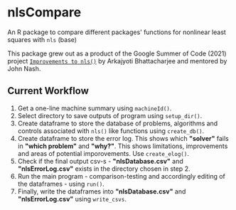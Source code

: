 # nlsCompare

An R package to compare different packages' functions for nonlinear least squares with `nls` (base)

This package grew out as a product of the Google Summer of Code (2021) project [`Improvements to nls()`](https://gitlab.com/nashjc/improvenls)
by Arkajyoti Bhattacharjee and mentored by John Nash. 

## Current Workflow

1. Get a one-line machine summary using `machineId()`.
2. Select directory to save outputs of program using `setup_dir()`.
3. Create dataframe to store the database of problems, algorithms and controls associated with `nls()` like functions using `create_db()`.
4. Create dataframe to store the error log. This shows which **"solver"** fails in **"which problem"** and **"why?"**. This shows limitations, improvements and areas of potential imporovements. Use `create_elog()`.
5. Check if the final output csv-s - **"nlsDatabase.csv"** and **"nlsErrorLog.csv"** exists in the directory chosen in step 2.
6. Run the main program - comparison-testing and accordingly editing of the dataframes - using `run()`.
7. Finally, write the dataframes into **"nlsDatabase.csv"** and **"nlsErrorLog.csv"** using `write_csvs`.
